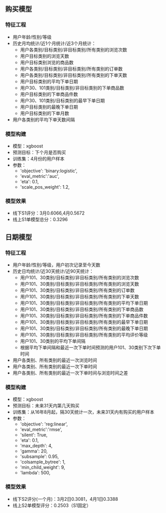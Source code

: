## 购买模型

### 特征工程

+ 用户年龄/性别/等级
+ 历史月均统计/近1个月统计/近3个月统计：
    + 用户各类别/目标类别/非目标类别/所有类别的浏览次数
    + 用户目标类别的浏览天数
    + 用户目标类别浏览的商品数
    + 用户各类别/目标类别/非目标类别/所有类别的订单数
    + 用户各类别/目标类别/非目标类别/所有类别的下单天数
    + 用户目标类别的平均下单日期
    + 用户30、101类别/目标类别/非目标类别的下单商品数
    + 用户目标类别的下单商品件数
    + 用户30、101类别/目标类别的最早下单日期
    + 用户目标类别的最晚下单日期
    + 用户目标类别的下单月数
+ 用户各类别的平均下单天数间隔

### 模型构建

+ 模型：xgboost
+ 预测目标：下个月是否购买
+ 训练集：4月份的用户样本
+ 参数：
    + 'objective': 'binary:logistic',
    + 'eval_metric':'auc',
    + 'eta': 0.1,
    + 'scale_pos_weight': 1.2,

### 模型效果

+ 线下S1评分：3月0.6066,4月0.5672
+ 线上S1单模型总分：0.3296


## 日期模型

### 特征工程

+ 用户年龄/性别/等级，用户初次记录至今天数
+ 历史日均统计/近30天统计/近90天统计：
    + 用户101、30类别/目标类别/非目标类别/所有类别的浏览次数
    + 用户101、30类别/目标类别/非目标类别/所有类别的浏览天数
    + 用户101、30类别/目标类别/非目标类别/所有类别的订单数
    + 用户101、30类别/目标类别/非目标类别/所有类别的下单天数
    + 用户101、30类别/目标类别/非目标类别/所有类别的平均下单日期
    + 用户101、30类别/目标类别/非目标类别/所有类别的下单商品数
    + 用户101、30类别/目标类别/非目标类别/所有类别的下单商品件数
    + 用户101、30类别/目标类别/非目标类别/所有类别的最早下单日期
    + 用户101、30类别/目标类别/非目标类别/所有类别的最晚下单日期
    + 用户101、30类别/目标类别/非目标类别/所有类别的平均评价等级
    + 用户101、30类别的平均下单间隔
    + 根据平均下单间隔和最近一次下单时间预测的用户101、30类别下次下单时间
+ 用户各类别、所有类别的最近一次浏览时间
+ 用户各类别、所有类别的最近一次下单时间
+ 用户各类别、所有类别的最近一次下单时间与浏览时间之差

### 模型构建

+ 模型：xgboost
+ 预测目标：未来31天内第几天购买
+ 训练集：从16年8月起，隔30天统计一次，未来31天内有购买的用户样本
+ 参数：
    + 'objective': 'reg:linear',
    + 'eval_metric':'rmse',
    + 'silent': True,
    + 'eta': 0.1,
    + 'max_depth': 4,
    + 'gamma': 20,
    + 'subsample': 0.95,
    + 'colsample_bytree': 1,
    + 'min_child_weight': 9,
    + 'lambda': 500,

### 模型效果

+ 线下S2评分(一个月)：3月2日0.3081，4月1日0.3388
+ 线上S2单模型评分：0.2503（S1固定）
